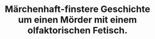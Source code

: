 ---
rating: 4.5
title: "Märchenhaft-finstere Geschichte um einen Mörder mit einem olfaktorischen Fetisch."
---